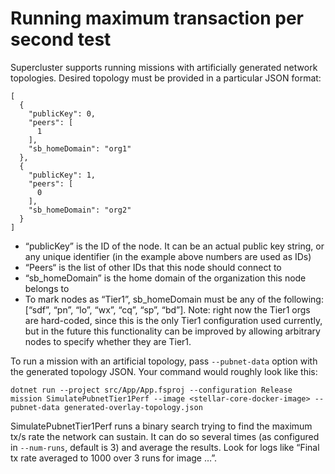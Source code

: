# Running maximum transaction per second test

Supercluster supports running missions with artificially generated network topologies. Desired topology must be provided in a particular JSON format:
```
[
  {
    "publicKey": 0,
    "peers": [
      1
    ],
    "sb_homeDomain": "org1"
  },
  {
    "publicKey": 1,
    "peers": [
      0
    ],
    "sb_homeDomain": "org2"
  }
]
```
- “publicKey” is the ID of the node. It can be an actual public key string, or any unique identifier (in the example above numbers are used as IDs)
- “Peers“ is the list of other IDs that this node should connect to
- “sb_homeDomain” is the home domain of the organization this node belongs to
- To mark nodes as “Tier1”, sb_homeDomain must be any of the following: [“sdf”, “pn”, “lo”, “wx”, “cq”, “sp”, “bd”]. Note: right now the Tier1 orgs are hard-coded, since this is the only Tier1 configuration used currently, but in the future this functionality can be improved by allowing arbitrary nodes to specify whether they are Tier1.

To run a mission with an artificial topology, pass `--pubnet-data` option with the generated topology JSON. Your command would roughly look like this:

`dotnet run --project src/App/App.fsproj --configuration Release mission SimulatePubnetTier1Perf --image <stellar-core-docker-image> --pubnet-data generated-overlay-topology.json`

SimulatePubnetTier1Perf runs a binary search trying to find the maximum tx/s rate the network can sustain. It can do so several times (as configured in `--num-runs`, default is 3) and average the results. Look for logs like “Final tx rate averaged to 1000 over 3 runs for image …”.
